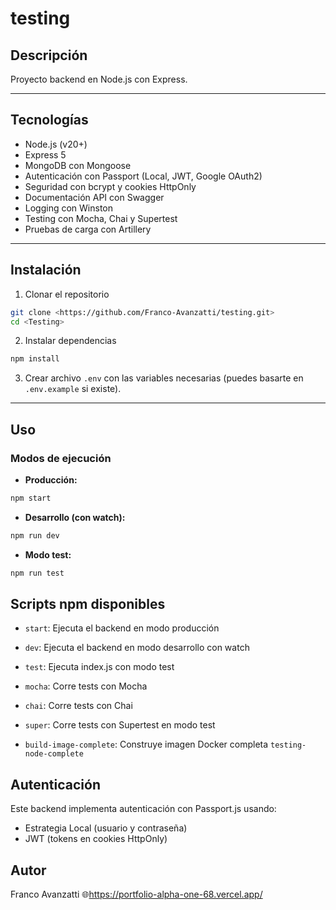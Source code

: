 # testing

## Descripción

Proyecto backend en Node.js con Express.

---

## Tecnologías

- Node.js (v20+)
- Express 5
- MongoDB con Mongoose
- Autenticación con Passport (Local, JWT, Google OAuth2)
- Seguridad con bcrypt y cookies HttpOnly
- Documentación API con Swagger
- Logging con Winston
- Testing con Mocha, Chai y Supertest
- Pruebas de carga con Artillery

---

## Instalación

1. Clonar el repositorio

```bash
git clone <https://github.com/Franco-Avanzatti/testing.git>
cd <Testing>
```

2. Instalar dependencias

```bash
npm install
```

3. Crear archivo `.env` con las variables necesarias (puedes basarte en `.env.example` si existe).

---

## Uso

### Modos de ejecución

- **Producción:**

```bash
npm start
```

- **Desarrollo (con watch):**

```bash
npm run dev
```

- **Modo test:**

```bash
npm run test
```

## Scripts npm disponibles

- `start`: Ejecuta el backend en modo producción

- `dev`: Ejecuta el backend en modo desarrollo con watch

- `test`: Ejecuta index.js con modo test

- `mocha`: Corre tests con Mocha

- `chai`: Corre tests con Chai

- `super`: Corre tests con Supertest en modo test

- `build-image-complete`: Construye imagen Docker completa `testing-node-complete`


## Autenticación

Este backend implementa autenticación con Passport.js usando:

- Estrategia Local (usuario y contraseña)  
- JWT (tokens en cookies HttpOnly)  

## Autor

Franco Avanzatti
🌐https://portfolio-alpha-one-68.vercel.app/
